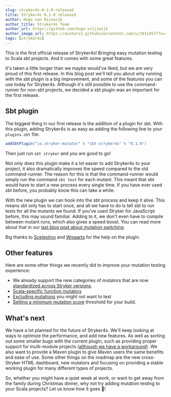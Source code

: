 ```yaml
---
slug: stryker4s-0-1-0-released
title: Stryker4s 0.1.0 released
author: Hugo van Rijswijk
author_title: Stryker4s Team
author_url: https://github.com/hugo-vrijswijk
author_image_url: https://avatars2.githubusercontent.com/u/10114577?s=460&u=51abfbf6e7bd33b38b998de62b0335b89d075a60&v=4
tags: [stryker4s]
---
```


This is the first official release of Stryker4s! Bringing easy mutation testing to Scala sbt projects. And it comes with some great features.

It's taken a little longer than we maybe would've liked, but we are very proud of this first release. In this blog post we'll tell you about why running with the sbt plugin is a big improvement, and some of the features you can use today for Stryker4s. Although it's still possible to use the command-runner for non-sbt projects, we decided a sbt plugin was an important for the first release.

<!--truncate-->

## Sbt plugin

The biggest thing in our first release is the addition of a plugin for sbt. With this plugin, adding Stryker4s is as easy as adding the following line to your `plugins.sbt` file:
```scala
addSbtPlugin("io.stryker-mutator" % "sbt-stryker4s" % "0.1.0")
```
Then just run `sbt stryker` and you are good to go! 

Not only does this plugin make it a lot easier to add Stryker4s to your project, it also dramatically improves the speed compared to the old command-runner. The reason for this is that the command-runner would simply run the command `sbt test` for each mutant. This meant that sbt would have to start a new process every single time. If you have ever used sbt before, you probably know this can take a while.

With the new plugin we can hook into the sbt process and keep it alive. This means sbt only has to start once, and all we have to do is tell sbt to run tests for all the mutants we found. If you've used Stryker for JavaScript before, this may sound familiar. Adding to it, we don't even have to compile between mutant runs, which also gives a speed boost. You can read more about that in our [last blog post about mutation switching](/blog/2018-10-6/mutation-switching).

Big thanks to [Scelestino](https://github.com/scelestino) and [Wmaarts](https://github.com/Wmaarts) for the help on the plugin.

## Other features

Here are some other things we recently did to improve your mutation testing experience:

- We already support the new categories of mutators that are now [standardized across Stryker versions](https://github.com/stryker-mutator/stryker4s/pull/115).
- [Scala-specific function mutators](https://github.com/stryker-mutator/stryker-handbook/blob/master/mutator-types.md#stryker4s)
- [Excluding mutations](https://github.com/stryker-mutator/stryker4s/blob/master/docs/CONFIGURATION.md#excluded-mutations) you might not want to test
- [Setting a minimum mutation score](https://github.com/stryker-mutator/stryker4s/blob/master/docs/CONFIGURATION.md#excluded-mutations) threshold for your build. 

## What's next

We have a lot planned for the future of Stryker4s. We'll keep looking at ways to optimize the performance, and add new features. As well as sorting out some smaller bugs with the current plugin, such as providing proper support for multi-module projects ([although we have a workaround](https://github.com/stryker-mutator/stryker4s#multi-module-projects)). We also want to provide a Maven plugin to give Maven users the same benefits and ease of use. Some other things on the roadmap are the new cross-Stryker HTML dashboard, new mutators and focusing on providing a stable working plugin for many different types of projects.

So, whether you might have a quiet week at work, or want to get away from the family during Christmas dinner, why not try adding mutation testing to your Scala projects? Let us know how it goes 🎄!